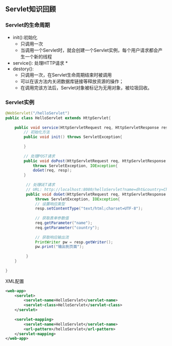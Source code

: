## Servlet知识回顾
### Servlet的生命周期
* init():初始化
  * 只调用一次
  * 当调用一个Servlet时，就会创建一个Servlet实例，每个用户请求都会产生一个新的线程
* service(): 处理HTTP请求
  * 
* destory(): 
  * 只调用一次，在Servlet生命周期结束时被调用
  * 可以在该方法内关闭数据库链接等释放资源的操作；
  * 在调用完该方法后，Servlet对象被标记为无用对象，被垃圾回收。
### Servlet实例
~~~java
@WebServlet("/helloServlet")
public class HelloServlet extends HttpServlet{
    
    public void service(HttpServletRequest req, HttpServletResponse resp){
        // 初始化方法
        public void init() throws ServletException{
            
        }
        
        // 处理POST请求
        public void doPost(HttpServletRequest req, HttpServletResponse resp) 
            throws ServletException, IOException{
            doGet(req, resp);
        }
        
         // 处理GET请求
         // URL: http://localhost:8080/helloServlet?name=dht&country=China
         public void doGet(HttpServletRequest req, HttpServletResponse resp) 
             throws ServletException, IOException{
             // 设置响应类型
             resp.setContentType("text/html;charset=UTF-8");
             
             // 获取表单参数值
             req.getParameter("name");
             req.getParameter("country");
             
             // 获取响应输出流
             PrintWriter pw = resp.getWriter();
             pw.print("输出到页面");
                     
         }
    }
    
}
~~~
XML配置
~~~xml
<web-app>
    <servlet>
        <servlet-name>HelloServlet</servlet-name>
        <servlet-class>HelloServlet</servlet-class>
    </servlet>
    
    <servlet-mapping>
        <servlet-name>HelloServlet</servlet-name>
        <url-pattern>/helloServlet</url-pattern>
    </servlet-mapping>
</web-app>
~~~


